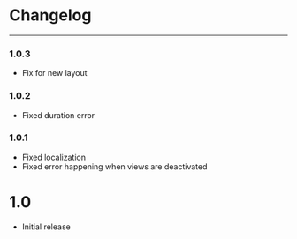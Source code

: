 # Changelog
---

### 1.0.3
- Fix for new layout

### 1.0.2
- Fixed duration error

### 1.0.1
- Fixed localization
- Fixed error happening when views are deactivated

# 1.0
- Initial release